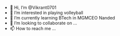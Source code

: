 - 👋 Hi, I’m @Vikrant0701
- 👀 I’m interested in playing volleyball
- 🌱 I’m currently learning BTech in MGMCEO Nanded
- 💞️ I’m looking to collaborate on ...
- 📫 How to reach me ...

<!---
Vikrant0701/Vikrant0701 is a ✨ special ✨ repository because its `README.md` (this file) appears on your GitHub profile.
You can click the Preview link to take a look at your changes.
--->
